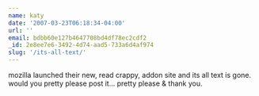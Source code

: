 ```yaml
---
name: katy
date: '2007-03-23T06:18:34-04:00'
url: ''
email: bdbb60e127b4647708bd4df78ec2cdf2
_id: 2e8ee7e6-3492-4d74-aad5-733a6d4af974
slug: '/its-all-text/'
---
```


mozilla launched their new, read crappy, addon site and its all text is gone.
would you pretty please post it... pretty please &amp; thank you.
